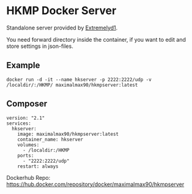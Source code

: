 # HKMP Docker Server
Standalone server provided by [Extremelyd1](https://github.com/Extremelyd1/HKMP).

You need forward directory inside the container, if you want to edit and store settings in json-files.

## Example
```docker run -d -it --name hkserver -p 2222:2222/udp -v /localdir/:/HKMP/ maximalmax90/hkmpserver:latest```

## Composer
```
version: "2.1"
services:  
  hkserver:
    image: maximalmax90/hkmpserver:latest
    container_name: hkserver
    volumes:
      - /localdir:/HKMP
    ports:
      - "2222:2222/udp"
    restart: always
```

Dockerhub Repo: https://hub.docker.com/repository/docker/maximalmax90/hkmpserver
